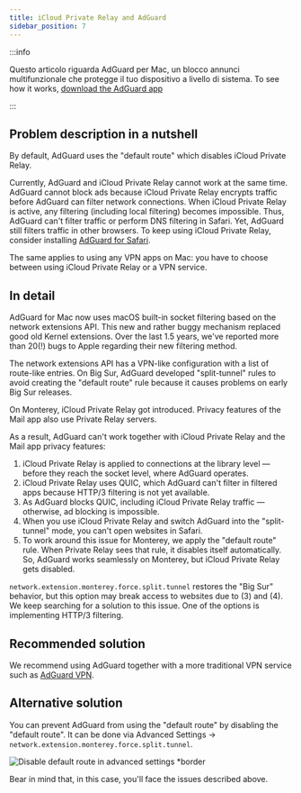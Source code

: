 ```yaml
---
title: iCloud Private Relay and AdGuard
sidebar_position: 7
---
```


:::info

Questo articolo riguarda AdGuard per Mac, un blocco annunci multifunzionale che protegge il tuo dispositivo a livello di sistema. To see how it works, [download the AdGuard app](https://agrd.io/download-kb-adblock)

:::

## Problem description in a nutshell

By default, AdGuard uses the "default route" which disables iCloud Private Relay.

Currently, AdGuard and iCloud Private Relay cannot work at the same time. AdGuard cannot block ads because iCloud Private Relay encrypts traffic before AdGuard can filter network connections.  When iCloud Private Relay is active, any filtering (including local filtering) becomes impossible. Thus, AdGuard can't filter traffic or perform DNS filtering in Safari. Yet, AdGuard still filters traffic in other browsers. To keep using iCloud Private Relay, consider installing [AdGuard for Safari](https://adguard.com/adguard-safari/overview.html).

The same applies to using any VPN apps on Mac: you have to choose between using iCloud Private Relay or a VPN service.

## In detail

AdGuard for Mac now uses macOS built-in socket filtering based on the network extensions API. This new and rather buggy mechanism replaced good old Kernel extensions. Over the last 1.5 years, we've reported more than 20(!) bugs to Apple regarding their new filtering method.

The network extensions API has a VPN-like configuration with a list of route-like entries. On Big Sur, AdGuard developed "split-tunnel" rules to avoid creating the "default route" rule because it causes problems on early Big Sur releases.

On Monterey, iCloud Private Relay got introduced. Privacy features of the Mail app also use Private Relay servers.

As a result, AdGuard can't work together with iCloud Private Relay and the Mail app privacy features:

1. iCloud Private Relay is applied to connections at the library level — before they reach the socket level, where AdGuard operates.
2. iCloud Private Relay uses QUIC, which AdGuard can't filter in filtered apps because HTTP/3 filtering is not yet available.
3. As AdGuard blocks QUIC, including iCloud Private Relay traffic — otherwise, ad blocking is impossible.
4. When you use iCloud Private Relay and switch AdGuard into the "split-tunnel" mode, you can't open websites in Safari.
5. To work around this issue for Monterey, we apply the "default route" rule. When Private Relay sees that rule, it disables itself automatically. So, AdGuard works seamlessly on Monterey, but iCloud Private Relay gets disabled.

`network.extension.monterey.force.split.tunnel` restores the "Big Sur" behavior, but this option may break access to websites due to (3) and (4). We keep searching for a solution to this issue. One of the options is implementing HTTP/3 filtering.

## Recommended solution

We recommend using AdGuard together with a more traditional VPN service such as [AdGuard VPN](https://adguard-vpn.com/).

## Alternative solution

You can prevent AdGuard from using the "default route" by disabling the "default route".  It can be done via Advanced Settings → `network.extension.monterey.force.split.tunnel`.

![Disable default route in advanced settings *border](https://cdn.adtidy.org/content/kb/ad_blocker/mac/mac_adguard_advanced_settings.jpg)

Bear in mind that, in this case, you'll face the issues described above.
